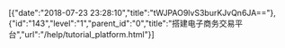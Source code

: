 [{"date":"2018-07-23 23:28:10","title":"tWJPAO9lvS3burKJvQn6JA=="},{"id":"143","level":"1","parent_id":"0","title":"搭建电子商务交易平台","url":"/help/tutorial_platform.html"}]